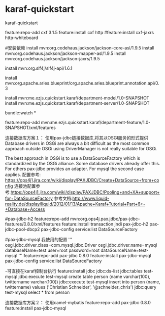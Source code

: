 # karaf-quickstart
karaf-quickstart


feature:repo-add cxf 3.1.5
feature:install cxf http
#feature:install cxf-jaxrs http-whiteboard

#安装依赖
install mvn:org.codehaus.jackson/jackson-core-asl/1.9.5
install mvn:org.codehaus.jackson/jackson-mapper-asl/1.9.5
install mvn:org.codehaus.jackson/jackson-jaxrs/1.9.5

install mvn:org.slf4j/slf4j-api/1.6.1

install mvn:org.apache.aries.blueprint/org.apache.aries.blueprint.annotation.api/0.3


install mvn:me.ezjs.quickstart.karaf/department-model/1.0-SNAPSHOT
install mvn:me.ezjs.quickstart.karaf/department-server/1.0-SNAPSHOT


bundle:watch *

feature:repo-add mvn:me.ezjs.quickstart.karaf/department-feature/1.0-SNAPSHOT/xml/features


连接数据库方案１：
使用pax-jdbc链接数据库,将其以OSGI服务的形式提供
Database drivers in OSGi are always a bit difficult as the most common approach outside OSGi using DriverManager is not really suitable for OSGi.

The best approach in OSGi is to use a DataSourceFactory which is standardized by the OSGi alliance. Some database drivers already offer this. For others pax-jdbc provides an adapter. For mysql the second case applies.
配置参考: https://ops4j1.jira.com/wiki/display/PAXJDBC/Create+DataSource+from+config
连接池配置参考:https://ops4j1.jira.com/wiki/display/PAXJDBC/Pooling+and+XA+support+for+DataSourceFactory
参考文档:http://www.liquid-reality.de/display/liquid/2012/01/13/Apache+Karaf+Tutorial+Part+6+-+Database+Access

#pax-jdbc-h2
feature:repo-add mvn:org.ops4j.pax.jdbc/pax-jdbc-features/0.8.0/xml/features
feature:install transaction jndi pax-jdbc-h2 pax-jdbc-pool-dbcp2 pax-jdbc-config
service:list DataSourceFactory

#pax-jdbc-mysql
我使用的配置
'''
osgi.jdbc.driver.class=com.mysql.jdbc.Driver
osgi.jdbc.driver.name=mysql
databaseName=test
user=root
password=root
dataSourceName=test-mysql
'''
feature:repo-add pax-jdbc 0.8.0
feature:install pax-jdbc-mysql pax-jdbc-config
service:list DataSourceFactory

-可直接在karaf控制台执行
feature:install jdbc
jdbc:ds-list
jdbc:tables test-mysql
jdbc:execute test-mysql create table person (name varchar(100), twittername varchar(100))
jdbc:execute test-mysql insert into person (name, twittername) values ('Christian Schneider', '@schneider_chris')
jdbc:query test-mysql select * from person

连接数据库方案２：
使用camel-mybatis
feature:repo-add pax-jdbc 0.8.0
feature:install pax-jdbc-mysql
